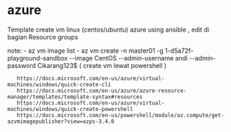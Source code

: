 # azure

Template create vm linux (centos/ubuntu) azure using ansible , edit di bagian Resource groups 



note: - az vm image list
      - az vm create -n master01 -g 1-d5a72f-playground-sandbox --image CentOS  --admin-username andi --admin-password Cikarang123$
       ( create vm lewat powershell )
      
       https://docs.microsoft.com/en-us/azure/virtual-machines/windows/quick-create-cli   
       https://docs.microsoft.com/en-us/azure/azure-resource-manager/templates/template-syntax#resources
       https://docs.microsoft.com/en-us/azure/virtual-machines/windows/quick-create-powershell
       https://docs.microsoft.com/en-us/powershell/module/az.compute/get-azvmimagepublisher?view=azps-3.4.0
